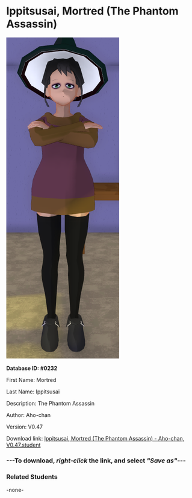 # Ippitsusai, Mortred (The Phantom Assassin)

<img src="../../Files/Images/Ippitsusai, Mortred (The Phantom Assassin).png" title="Ippitsusai, Mortred (The Phantom Assassin) - Aho-chan, V0.47">

**Database ID: #0232**

First Name: Mortred

Last Name: Ippitsusai

Description: The Phantom Assassin

Author: Aho-chan

Version: V0.47

Download link: <a href="https://raw.githubusercontent.com/Arbiter1223/Daigaku-Gurashi-Custom-Students/master/Files/Student%20Files/Ippitsusai%2C%20Mortred%20(The%20Phantom%20Assassin)%20-%20Aho-chan%2C%20V0.47.student">Ippitsusai, Mortred (The Phantom Assassin) - Aho-chan, V0.47.student</a>

### ---**To download, _right-click_ the link, and select _"Save as"_**---

### Related Students

-none-
